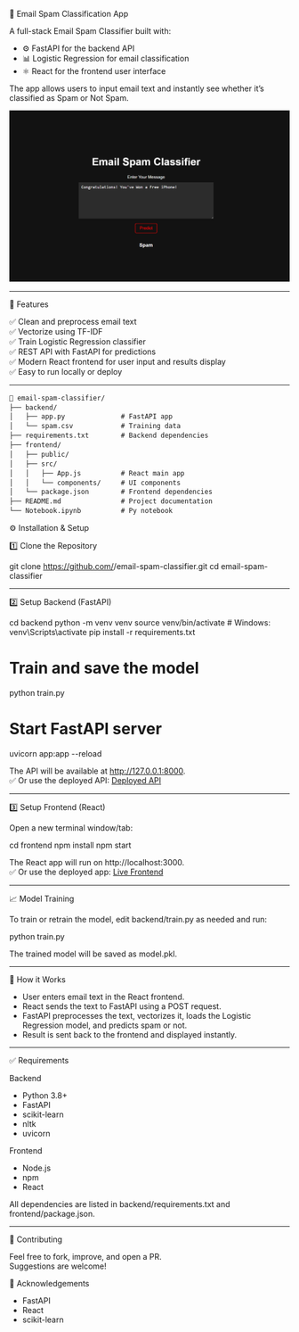 
📧 Email Spam Classification App

A full-stack Email Spam Classifier built with:

- ⚙️ FastAPI for the backend API
- 📊 Logistic Regression for email classification
- ⚛️ React for the frontend user interface

The app allows users to input email text and instantly see whether it’s classified as Spam or Not Spam.

![App Screenshot](./email_classifer.png)


---

🚀 Features

✅ Clean and preprocess email text  
✅ Vectorize using TF-IDF  
✅ Train Logistic Regression classifier  
✅ REST API with FastAPI for predictions  
✅ Modern React frontend for user input and results display  
✅ Easy to run locally or deploy

---

```markdown
📁 email-spam-classifier/
├── backend/
│   ├── app.py              # FastAPI app
│   └── spam.csv            # Training data
├── requirements.txt        # Backend dependencies
├── frontend/
│   ├── public/
│   ├── src/
│   │   ├── App.js          # React main app
│   │   └── components/     # UI components
│   └── package.json        # Frontend dependencies
├── README.md               # Project documentation
└── Notebook.ipynb          # Py notebook
```



⚙️ Installation & Setup

1️⃣ Clone the Repository

git clone https://github.com/<your-username>/email-spam-classifier.git
cd email-spam-classifier

---

2️⃣ Setup Backend (FastAPI)

cd backend
python -m venv venv
source venv/bin/activate  # Windows: venv\Scripts\activate
pip install -r requirements.txt

# Train and save the model
python train.py

# Start FastAPI server
uvicorn app:app --reload

The API will be available at http://127.0.0.1:8000.  
✅ Or use the deployed API: [Deployed API](https://backend-email-spam.onrender.com/)

---

3️⃣ Setup Frontend (React)

Open a new terminal window/tab:

cd frontend
npm install
npm start

The React app will run on http://localhost:3000.  
✅ Or use the deployed app: [Live Frontend](https://email-span-detection-204z6vabr-aditya04012s-projects.vercel.app/)

---

📈 Model Training

To train or retrain the model, edit backend/train.py as needed and run:

python train.py

The trained model will be saved as model.pkl.

---

📡 How it Works

- User enters email text in the React frontend.
- React sends the text to FastAPI using a POST request.
- FastAPI preprocesses the text, vectorizes it, loads the Logistic Regression model, and predicts spam or not.
- Result is sent back to the frontend and displayed instantly.

---

✅ Requirements

Backend

- Python 3.8+
- FastAPI
- scikit-learn
- nltk
- uvicorn

Frontend

- Node.js
- npm
- React

All dependencies are listed in backend/requirements.txt and frontend/package.json.

---



🤝 Contributing

Feel free to fork, improve, and open a PR.  
Suggestions are welcome!

🙌 Acknowledgements

- FastAPI
- React
- scikit-learn
